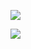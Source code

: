 ![](https://github-readme-stats.vercel.app/api?username=0xmanjoos&show_icons=true&theme=radical)

![](https://github-readme-stats.vercel.app/api/top-langs/?username=0xmanjoos)
